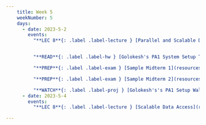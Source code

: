 ```yaml
---
    title: Week 5
    weekNumber: 5
    days:
      - date: 2023-5-2
        events:
          "**LEC 8**{: .label .label-lecture } [Parallel and Scalable Data Processing: Basics (continued)](resources/lectures/Lec_08-Topic3-Part1b-ParallelismBasics.pdf)": "[📺](https://podcast.ucsd.edu/watch/sp23/dsc102_a00/9)"


          "**READ**{: .label .label-hw } [Golokesh's PA1 System Setup Tutorial](resources/labs/PA1_System_Setup_Tutorial.pdf)":

          "**PREP**{: .label .label-exam } [Sample Midterm 1](resources/exams/SampleMidterm1.pdf) - [Solution](resources/exams/SampleMidterm1Answers.pdf)":

          "**PREP**{: .label .label-exam } [Sample Midterm 2](resources/exams/SampleMidterm2.pdf) - [Partial Solution](resources/exams/SampleMidterm2SomeAnswers.pdf)":

          "**WATCH**{: .label .label-proj } [Golokesh's's PA1 Setup Walkthrough](https://www.youtube.com/watch?v=slBoGcoSB9o)": "[📺](https://www.youtube.com/watch?v=slBoGcoSB9o)"
      - date: 2023-5-4
        events:
          "**LEC 8**{: .label .label-lecture } [Scalable Data Access](resources/lectures/Lec_09-Topic3-Part2a-ScalableDataAccess.pdf)": "[📺](https://podcast.ucsd.edu/watch/sp23/dsc102_a00/10)"

---
```

